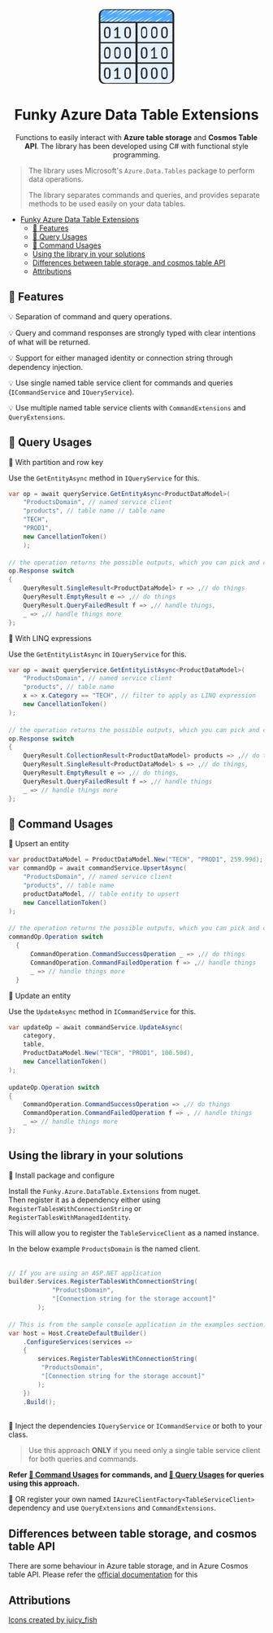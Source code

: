 ﻿<!-- markdownlint-disable MD033 MD041 -->
<div align="center">

<img src="data-table.png" alt="TypedSpark.NET" width="150px"/>

# Funky Azure Data Table Extensions

Functions to easily interact with **Azure table storage** and **Cosmos Table API**. The library has been developed using C# with functional style programming.

</div>

> The library uses Microsoft's `Azure.Data.Tables` package to perform data operations.</p>
> The library separates commands and queries, and provides separate methods to be used easily on your data tables.

<!-- TOC -->
* [Funky Azure Data Table Extensions](#funky-azure-data-table-extensions)
  * [:tada: Features](#tada-features)
  * [:tada: Query Usages](#tada-query-usages)
  * [:tada: Command Usages](#tada-command-usages)
  * [Using the library in your solutions](#using-the-library-in-your-solutions)
  * [Differences between table storage, and cosmos table API](#differences-between-table-storage-and-cosmos-table-api)
  * [Attributions](#attributions)
<!-- TOC -->

## :tada: Features

:bulb: Separation of command and query operations.

:bulb: Query and command responses are strongly typed with clear intentions of what will be returned.

:bulb: Support for either managed identity or connection string through dependency injection.

:bulb: Use single named table service client for commands and queries (`ICommandService` and `IQueryService`).

:bulb: Use multiple named table service clients with `CommandExtensions` and `QueryExtensions`.

## :tada: Query Usages

:high_brightness: With partition and row key

Use the `GetEntityAsync` method in `IQueryService` for this.
```csharp
var op = await queryService.GetEntityAsync<ProductDataModel>(
    "ProductsDomain", // named service client
    "products", // table name // table name
    "TECH",
    "PROD1",
    new CancellationToken()
    );

// the operation returns the possible outputs, which you can pick and choose to operate on.
op.Response switch
{
    QueryResult.SingleResult<ProductDataModel> r => ,// do things
    QueryResult.EmptyResult e => ,// do things        
    QueryResult.QueryFailedResult f => ,// handle things,
    _ => ,// handle things more
};
```

:high_brightness: With LINQ expressions

Use the `GetEntityListAsync` in `IQueryService` for this.

```csharp
var op = await queryService.GetEntityListAsync<ProductDataModel>(
    "ProductsDomain", // named service client
    "products", // table name
    x => x.Category == "TECH", // filter to apply as LINQ expression
    new CancellationToken()
);

// the operation returns the possible outputs, which you can pick and choose to operate on.
op.Response switch
{
    QueryResult.CollectionResult<ProductDataModel> products => ,// do things,
    QueryResult.SingleResult<ProductDataModel> s => ,// do things,
    QueryResult.EmptyResult e => ,// do things,             
    QueryResult.QueryFailedResult f => ,// handle things
    _ => // handle things more
};
```

## :tada: Command Usages

:high_brightness: Upsert an entity

```csharp
var productDataModel = ProductDataModel.New("TECH", "PROD1", 259.99d);
var commandOp = await commandService.UpsertAsync(
    "ProductsDomain", // named service client
    "products", // table name
    productDataModel, // table entity to upsert
    new CancellationToken()
);

// the operation returns the possible outputs, which you can pick and choose to operate on.
commandOp.Operation switch
  {
      CommandOperation.CommandSuccessOperation _ => ,// do things
      CommandOperation.CommandFailedOperation f => ,// handle things
      _ => // handle things more
  }
```

:high_brightness: Update an entity

Use the `UpdateAsync` method in `ICommandService` for this.

```csharp
var updateOp = await commandService.UpdateAsync(
    category,
    table,
    ProductDataModel.New("TECH", "PROD1", 100.50d),
    new CancellationToken()
);

updateOp.Operation switch
{
    CommandOperation.CommandSuccessOperation => ,// do things
    CommandOperation.CommandFailedOperation f => , // handle things
    _ => // handle things more
};
```
## Using the library in your solutions

:high_brightness: Install package and configure

Install the `Funky.Azure.DataTable.Extensions` from nuget. </br>
Then register it as a dependency either using `RegisterTablesWithConnectionString` or `RegisterTablesWithManagedIdentity`. </p>

This will allow you to register the `TableServiceClient` as a named instance. </p>
In the below example `ProductsDomain` is the named client.

```csharp

// If you are using an ASP.NET application
builder.Services.RegisterTablesWithConnectionString(
            "ProductsDomain",
            "[Connection string for the storage account]"
        );

// This is from the sample console application in the examples section.
var host = Host.CreateDefaultBuilder()
    .ConfigureServices(services =>
    {
        services.RegisterTablesWithConnectionString(
         "ProductsDomain",
         "[Connection string for the storage account]"
        );
    })
    .Build();
    
```

:high_brightness: Inject the dependencies `IQueryService` or `ICommandService` or both to your class.
> Use this approach **ONLY** if you need only a single table service client for both queries and commands.

**Refer [:tada: Command Usages](#tada-command-usages) for commands, and [:tada: Query Usages](#tada-query-usages) for queries using this approach.**

:high_brightness: OR register your own named `IAzureClientFactory<TableServiceClient>` dependency and use `QueryExtensions` and `CommandExtensions`.

## Differences between table storage, and cosmos table API
There are some behaviour in Azure table storage, and in Azure Cosmos table API. Please refer the [official documentation](https://learn.microsoft.com/en-us/azure/cosmos-db/table/table-api-faq#where-is-api-for-table-not-identical-with-azure-table-storage-behavior-) for this

## Attributions

[Icons created by juicy_fish](https://www.flaticon.com/free-icon/data-table_3575798)


